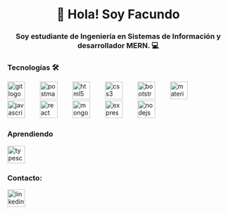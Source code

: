 <h1 align="center">👋 Hola! Soy Facundo</h1>

<h3 align="center">Soy estudiante de Ingeniería en Sistemas de Información y desarrollador MERN. 💻</h3>

<h3 align="left">Tecnologías 🛠️</h3>

<style>
  .tech-icon {
    margin-right: 30px;
  }
</style>

<div align="left">
  <img src="https://skillicons.dev/icons?i=git" height="40" alt="git logo" class="tech-icon" />
  <img src="https://skillicons.dev/icons?i=postman" height="40" alt="postman logo" class="tech-icon" />
  <img src="https://skillicons.dev/icons?i=html" height="40" alt="html5 logo" class="tech-icon" />
  <img src="https://skillicons.dev/icons?i=css" height="40" alt="css3 logo" class="tech-icon" />
  <img src="https://skillicons.dev/icons?i=bootstrap" height="40" alt="bootstrap logo" class="tech-icon" />
  <img src="https://cdn.jsdelivr.net/gh/devicons/devicon/icons/materialui/materialui-original.svg" height="40" alt="materialui logo" class="tech-icon" />
  <img src="https://skillicons.dev/icons?i=js" height="40" alt="javascript logo" class="tech-icon" />
  <img src="https://skillicons.dev/icons?i=react" height="40" alt="react logo" class="tech-icon" />
  <img src="https://skillicons.dev/icons?i=mongodb" height="40" alt="mongodb logo" class="tech-icon" />
  <img src="https://skillicons.dev/icons?i=express" height="40" alt="express logo" class="tech-icon" />
  <img src="https://skillicons.dev/icons?i=nodejs" height="40" alt="nodejs logo" class="tech-icon" />
</div>

<h3 align="left">Aprendiendo</h3>

<div align="left">
  <img src="https://cdn.jsdelivr.net/gh/devicons/devicon/icons/typescript/typescript-original.svg" height="40" alt="typescript logo" class="tech-icon" />
</div>

<h3 align="left">Contacto:</h3>

<div align="left">
  <a href="https://www.linkedin.com/in/fnsantillan" target="_blank">
    <img src="https://skillicons.dev/icons?i=linkedin" height="40" alt="linkedin logo" class="tech-icon" />
  </a>
</div>
